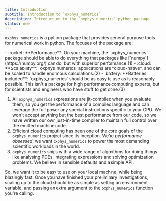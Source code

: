 ```yaml
---
title: Introduction
subtitle: Introduction to `oxphys_numerics`
description: Introduction to the `oxphys_numerics` python package
status: new
---
```


`oxphys_numerics` is a python package that provides general purpose tools for numerical work in python.
The focuses of the package are:

<div class="annotate" markdown>
-  :rocket: **Performance**: On your machine, the `oxphys_numerics` package should be able to do everything that packages like [`numpy`](https://numpy.org/) can do, but with superior performance.(1)
-  :cloud: **Scalability**: `oxphys_numerics` applications are *cloud-native*, and can be scaled to handle enormous calculations.(2)
-  :battery: **Batteries included**: `oxphys_numerics` should be as easy to use as is reasonably possible. This isn't a package for high performance computing experts, but for scientists and engineers who have stuff to get done.(3)
</div>

1.  All `oxphys_numerics` expressions are jit-compiled when you evaluate them, so you get the performance of a compiled language and can leverage the full power any special instructions specific to your CPU. We won't accept anything but the best performance from our code, so we have written our own just-in-time compiler to maintain full control over the emitted machine code.
2.  Efficient cloud computing has been one of the core goals of the `oxphys_numerics` project since its inception. We're *performance obsessed*; we want `oxphys_numerics` to power the most demanding scientific workloads in the world.
3.  `oxphys_numerics` ships with a wide range of algorithms for doing things like analysing PDEs, integrating expressions and solving optimization problems. We believe in sensible defaults and a simple API.

So, we want it to be easy to use on your local machine, while being blazingly fast.
Once you have finished your preliminary investigations, scaling up to the cloud should be as simple as setting an environment variable, and passing an extra argument to the `oxphys_numerics` function you're calling.
